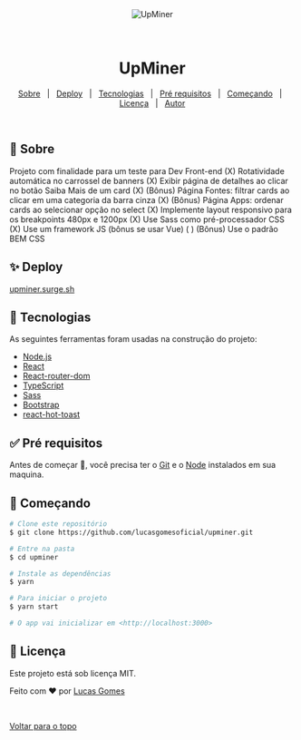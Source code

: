 <div align="center" id="top"> 
  <img src="https://i.imgur.com/JIauhCT.png" alt="UpMiner" />

  &#xa0;

  <!-- <a href="https://bored.netlify.com">Demo</a> -->
</div>

<h1 align="center">UpMiner</h1>

<p align="center">
  <a href="#dart-sobre">Sobre</a> &#xa0; | &#xa0; 
  <a href="#sparkles-surge">Deploy</a> &#xa0; | &#xa0;
  <a href="#rocket-tecnologias">Tecnologias</a> &#xa0; | &#xa0;
  <a href="#white_check_mark-pré-requesitos">Pré requisitos</a> &#xa0; | &#xa0;
  <a href="#checkered_flag-começando">Começando</a> &#xa0; | &#xa0;
  <a href="#memo-licença">Licença</a> &#xa0; | &#xa0;
  <a href="https://github.com/lucasgomesoficial" target="_blank">Autor</a>
</p>

<br>

## :dart: Sobre ##

Projeto com finalidade para um teste para Dev Front-end
(X) Rotatividade automática no carrossel de banners
(X) Exibir página de detalhes ao clicar no botão Saiba Mais de um card
(X) (Bônus) Página Fontes: filtrar cards ao clicar em uma categoria da barra cinza
(X) (Bônus) Página Apps: ordenar cards ao selecionar opção no select
(X) Implemente layout responsivo para os breakpoints 480px e 1200px
(X) Use Sass como pré-processador CSS
(X) Use um framework JS (bônus se usar Vue)
( ) (Bônus) Use o padrão BEM CSS

## :sparkles: Deploy ##

<a href="https://upminer.surge.sh/" target="_blank">upminer.surge.sh</a>

## :rocket: Tecnologias ##

As seguintes ferramentas foram usadas na construção do projeto:

- [Node.js](https://nodejs.org/en/)
- [React](https://pt-br.reactjs.org/)
- [React-router-dom](https://reactrouter.com/web/guides/quick-start)
- [TypeScript](https://www.typescriptlang.org/)
- [Sass](https://sass-lang.com/)
- [Bootstrap](https://react-bootstrap.github.io/)
- [react-hot-toast](https://react-hot-toast.com/)

## :white_check_mark: Pré requisitos ##

Antes de começar :checkered_flag:, você precisa ter o [Git](https://git-scm.com) e o [Node](https://nodejs.org/en/) instalados em sua maquina.

## :checkered_flag: Começando ##

```bash
# Clone este repositório
$ git clone https://github.com/lucasgomesoficial/upminer.git

# Entre na pasta
$ cd upminer

# Instale as dependências
$ yarn

# Para iniciar o projeto
$ yarn start

# O app vai inicializar em <http://localhost:3000>
```

## :memo: Licença ##

Este projeto está sob licença MIT.


Feito com :heart: por <a href="https://github.com/lucasgomesoficial" target="_blank">Lucas Gomes</a>

&#xa0;

<a href="#top">Voltar para o topo</a>
